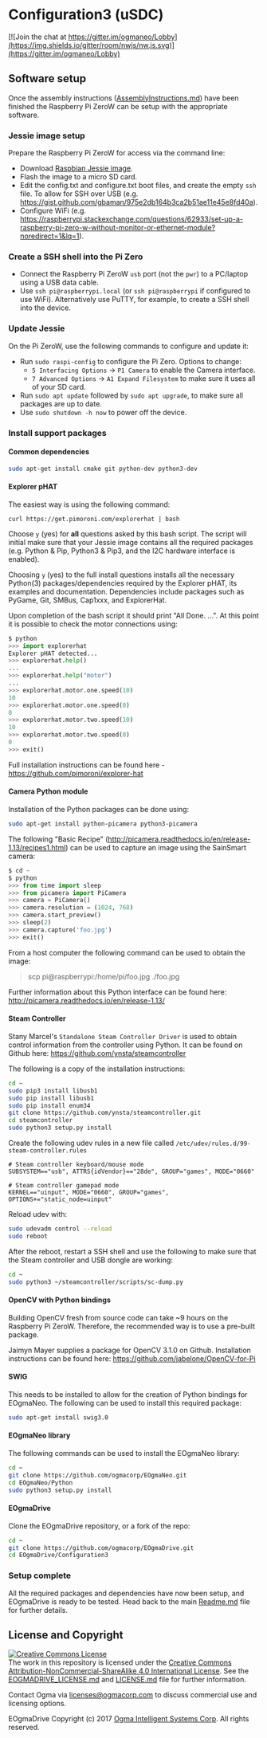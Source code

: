 <!---
  EOgmaDrive
  Copyright(c) 2017 Ogma Intelligent Systems Corp. All rights reserved.

  This copy of EOgmaDrive is licensed to you under the terms described
  in the EOGMADRIVE_LICENSE.md file included in this distribution.
--->

# Configuration3 (uSDC)

[![Join the chat at https://gitter.im/ogmaneo/Lobby](https://img.shields.io/gitter/room/nwjs/nw.js.svg)](https://gitter.im/ogmaneo/Lobby)

## Software setup

Once the assembly instructions ([AssemblyInstructions.md](AssemblyInstructions.md)) have been finished the Raspberry Pi ZeroW can be setup with the appropriate software.

### Jessie image setup

Prepare the Raspberry Pi ZeroW for access via the command line:

- Download [Raspbian Jessie image](https://www.raspberrypi.org/downloads/raspbian/).
- Flash the image to a micro SD card.
- Edit the config.txt and configure.txt boot files, and create the empty `ssh` file. To allow for SSH over USB (e.g. https://gist.github.com/gbaman/975e2db164b3ca2b51ae11e45e8fd40a).
- Configure WiFi (e.g. https://raspberrypi.stackexchange.com/questions/62933/set-up-a-raspberry-pi-zero-w-without-monitor-or-ethernet-module?noredirect=1&lq=1).

### Create a SSH shell into the Pi Zero

- Connect the Raspberry Pi ZeroW `usb` port (not the `pwr`) to a PC/laptop using a USB data cable.
- Use `ssh pi@raspberrypi.local` (or `ssh pi@raspberrypi` if configured to use WiFi). Alternatively use PuTTY, for example, to create a SSH shell into the device.

### Update Jessie

On the Pi ZeroW, use the following commands to configure and update it:

- Run `sudo raspi-config` to configure the Pi Zero. Options to change:
  - `5 Interfacing Options` -> `P1 Camera` to enable the Camera interface.
  - `7 Advanced Options` -> `A1 Expand Filesystem` to make sure it uses all of your SD card.
- Run `sudo apt update` followed by `sudo apt upgrade`, to make sure all packages are up to date.
- Use `sudo shutdown -h now` to power off the device.

### Install support packages

#### Common dependencies

```bash
sudo apt-get install cmake git python-dev python3-dev
```

#### Explorer pHAT

The easiest way is using the following command:
```
curl https://get.pimoroni.com/explorerhat | bash
```

Choose `y` (yes) for **all** questions asked by this bash script. The script will initial make sure that your Jessie image contains all the required packages (e.g. Python & Pip, Python3 & Pip3, and the I2C hardware interface is enabled).

Choosing `y` (yes) to the full install questions installs all the necessary Python(3) packages/dependencies required by the Explorer pHAT, its examples and documentation. Dependencies include packages such as PyGame, Git, SMBus, Cap1xxx, and ExplorerHat.

Upon completion of the bash script it should print "All Done. ...". At this point it is possible to check the motor connections using:

```python
$ python
>>> import explorerhat
Explorer pHAT detected...
>>> explorerhat.help()
...
>>> explorerhat.help("motor")
...
>>> explorerhat.motor.one.speed(10)
10
>>> explorerhat.motor.one.speed(0)
0
>>> explorerhat.motor.two.speed(10)
10
>>> explorerhat.motor.two.speed(0)
0
>>> exit()
```

Full installation instructions can be found here - https://github.com/pimoroni/explorer-hat

#### Camera Python module

Installation of the Python packages can be done using:

```bash
sudo apt-get install python-picamera python3-picamera
```

The following "Basic Recipe" (http://picamera.readthedocs.io/en/release-1.13/recipes1.html) can be used to capture an image using the SainSmart camera:

```python
$ cd ~
$ python
>>> from time import sleep
>>> from picamera import PiCamera
>>> camera = PiCamera()
>>> camera.resolution = (1024, 768)
>>> camera.start_preview()
>>> sleep(2)
>>> camera.capture('foo.jpg')
>>> exit()
```

From a host computer the following command can be used to obtain the image:
> scp pi@raspberrypi:/home/pi/foo.jpg ./foo.jpg

Further information about this Python interface can be found here: http://picamera.readthedocs.io/en/release-1.13/

#### Steam Controller

Stany Marcel's `Standalone Steam Controller Driver` is used to obtain control information from the controller using Python. It can be found on Github here: https://github.com/ynsta/steamcontroller

The following is a copy of the installation instructions:

```bash
cd ~
sudo pip3 install libusb1
sudo pip install libusb1
sudo pip install enum34
git clone https://github.com/ynsta/steamcontroller.git
cd steamcontroller
sudo python3 setup.py install
```

Create the following udev rules in a new file called `/etc/udev/rules.d/99-steam-controller.rules`

```text
# Steam controller keyboard/mouse mode
SUBSYSTEM=="usb", ATTRS{idVendor}=="28de", GROUP="games", MODE="0660"

# Steam controller gamepad mode
KERNEL=="uinput", MODE="0660", GROUP="games", OPTIONS+="static_node=uinput"
```

Reload udev with:

```bash
sudo udevadm control --reload
sudo reboot
```

After the reboot, restart a SSH shell and use the following to make sure that the Steam controller and USB dongle are working:

```bash
cd ~
sudo python3 ~/steamcontroller/scripts/sc-dump.py
```

#### OpenCV with Python bindings

Building OpenCV fresh from source code can take ~9 hours on the Raspberry Pi ZeroW. Therefore, the recommended way is to use a pre-built package.

Jaimyn Mayer supplies a package for OpenCV 3.1.0 on Github. Installation instructions can be found here: https://github.com/jabelone/OpenCV-for-Pi

#### SWIG

This needs to be installed to allow for the creation of Python bindings for EOgmaNeo. The following can be used to install this required package:

```bash
sudo apt-get install swig3.0
```

#### EOgmaNeo library

The following commands can be used to install the EOgmaNeo library:

```bash
cd ~
git clone https://github.com/ogmacorp/EOgmaNeo.git
cd EOgmaNeo/Python
sudo python3 setup.py install
```

#### EOgmaDrive

Clone the EOgmaDrive repository, or a fork of the repo:

```bash
cd ~
git clone https://github.com/ogmacorp/EOgmaDrive.git
cd EOgmaDrive/Configuration3
```

### Setup complete

All the required packages and dependencies have now been setup, and EOgmaDrive is ready to be tested. Head back to the main [Readme.md](Readme.md) file for further details.

## License and Copyright

<a rel="license" href="http://creativecommons.org/licenses/by-nc-sa/4.0/"><img alt="Creative Commons License" style="border-width:0" src="https://i.creativecommons.org/l/by-nc-sa/4.0/88x31.png" /></a><br />The work in this repository is licensed under the <a rel="license" href="http://creativecommons.org/licenses/by-nc-sa/4.0/">Creative Commons Attribution-NonCommercial-ShareAlike 4.0 International License</a>. See the  [EOGMADRIVE_LICENSE.md](https://github.com/ogmacorp/EOgmaDrive/blob/master/EOGMADRIVE_LICENSE.md) and [LICENSE.md](https://github.com/ogmacorp/EOgmaDrive/blob/master/LICENSE.md) file for further information.

Contact Ogma via licenses@ogmacorp.com to discuss commercial use and licensing options.

EOgmaDrive Copyright (c) 2017 [Ogma Intelligent Systems Corp](https://ogmacorp.com). All rights reserved.
